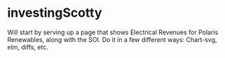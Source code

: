 # investingScotty

Will start by serving up a page that shows Electrical Revenues for Polaris Renewables, along with the SOI.
Do it in a few different ways: Chart-svg, elm, diffs, etc.
